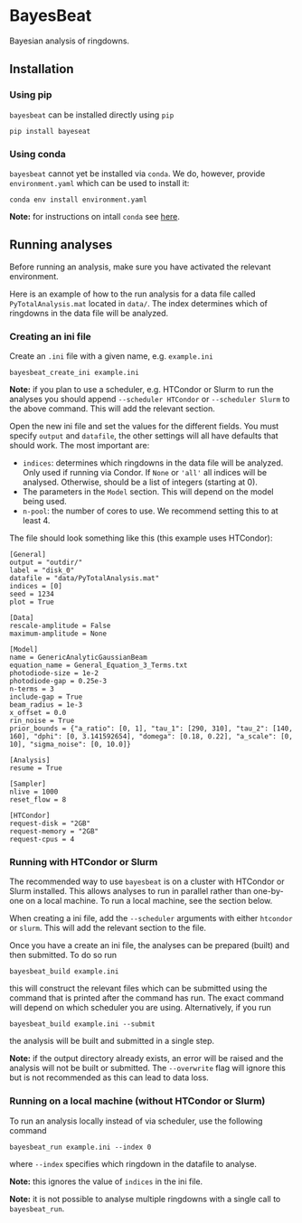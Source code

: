 # BayesBeat

Bayesian analysis of ringdowns.

## Installation

### Using pip

`bayesbeat` can be installed directly using `pip`

```
pip install bayeseat
```

### Using conda

`bayesbeat` cannot yet be installed via `conda`. We do, however, provide `environment.yaml` which
can be used to install it:

```
conda env install environment.yaml
```

**Note:** for instructions on intall `conda` see [here](https://docs.conda.io/projects/conda/en/latest/user-guide/install/index.html).

## Running analyses

Before running an analysis, make sure you have activated the relevant environment.

Here is an example of how to the run analysis for a data file called `PyTotalAnalysis.mat` located in `data/`. The index determines which of ringdowns in the data file will be analyzed.

### Creating an ini file

Create an `.ini` file with a given name, e.g. `example.ini`

```
bayesbeat_create_ini example.ini
```

**Note:** if you plan to use a scheduler, e.g. HTCondor or Slurm to run the analyses you should append `--scheduler HTCondor` or `--scheduler Slurm` to the above command. This will add the relevant section.

Open the new ini file and set the values for the different fields.
You must specify `output` and `datafile`, the other settings will all have defaults that should work.
The most important are:

* `indices`: determines which ringdowns in the data file will be analyzed. Only used if running via Condor. If `None` or `'all'` all indices will be analysed. Otherwise, should be a list of integers (starting at 0).
* The parameters in the `Model` section. This will depend on the model being used.
* `n-pool`: the number of cores to use. We recommend setting this to at least 4.

The file should look something like this (this example uses HTCondor):

```
[General]
output = "outdir/"
label = "disk_0"
datafile = "data/PyTotalAnalysis.mat"
indices = [0]
seed = 1234
plot = True

[Data]
rescale-amplitude = False
maximum-amplitude = None

[Model]
name = GenericAnalyticGaussianBeam
equation_name = General_Equation_3_Terms.txt
photodiode-size = 1e-2
photodiode-gap = 0.25e-3
n-terms = 3
include-gap = True
beam_radius = 1e-3
x_offset = 0.0
rin_noise = True
prior_bounds = {"a_ratio": [0, 1], "tau_1": [290, 310], "tau_2": [140, 160], "dphi": [0, 3.141592654], "domega": [0.18, 0.22], "a_scale": [0, 10], "sigma_noise": [0, 10.0]}

[Analysis]
resume = True

[Sampler]
nlive = 1000
reset_flow = 8

[HTCondor]
request-disk = "2GB"
request-memory = "2GB"
request-cpus = 4
```

### Running with HTCondor or Slurm

The recommended way to use `bayesbeat` is on a cluster with HTCondor or Slurm installed.
This allows analyses to run in parallel rather than one-by-one on a local machine.
To run a local machine, see the section below.

When creating a ini file, add the `--scheduler` arguments with either `htcondor` or
`slurm`. This will add the relevant section to the file.

Once you have a create an ini file, the analyses can be prepared (built) and then submitted.
To do so run

```
bayesbeat_build example.ini
```

this will construct the relevant files which can be submitted using the command that is printed after the command has run.
The exact command will depend on which scheduler you are using.
Alternatively, if you run

```
bayesbeat_build example.ini --submit
```

the analysis will be built and submitted in a single step.

**Note:** if the output directory already exists, an error will be raised and the analysis will not be built or submitted. The `--overwrite` flag will ignore this but is not recommended as this can lead to data loss.

### Running on a local machine (without HTCondor or Slurm)

To run an analysis locally instead of via scheduler, use the following command

```
bayesbeat_run example.ini --index 0
```

where `--index` specifies which ringdown in the datafile to analyse.

**Note:** this ignores the value of `indices` in the ini file.

**Note:** it is not possible to analyse multiple ringdowns with a single call to `bayesbeat_run`.

